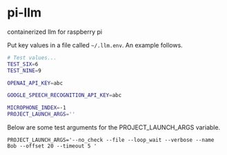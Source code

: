 # pi-llm
containerized llm for raspberry pi

Put key values in a file called `~/.llm.env`. An example follows.

```bash
# Test values...
TEST_SIX=6
TEST_NINE=9

OPENAI_API_KEY=abc

GOOGLE_SPEECH_RECOGNITION_API_KEY=abc

MICROPHONE_INDEX=-1
PROJECT_LAUNCH_ARGS=''
```

Below are some test arguments for the PROJECT_LAUNCH_ARGS variable.

```
PROJECT_LAUNCH_ARGS='--no_check --file --loop_wait --verbose --name Bob --offset 20 --timeout 5 '
```
